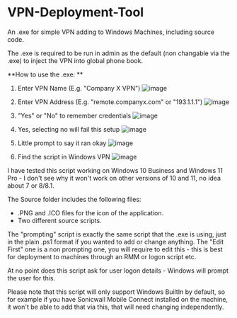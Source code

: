 # VPN-Deployment-Tool
An .exe for simple VPN adding to Windows Machines, including source code.

The .exe is required to be run in admin as the default (non changable via the .exe) to inject the VPN into global phone book.

**How to use the .exe: **
1. Enter VPN Name (E.g. "Company X VPN")
![image](https://github.com/itsharryshelton/VPN-Deployment-Tool/assets/136495601/1b4abc46-426d-4508-b4fa-3e6a12166f40)

2. Enter VPN Address (E.g. "remote.companyx.com" or "193.1.1.1")
![image](https://github.com/itsharryshelton/VPN-Deployment-Tool/assets/136495601/b2565ec7-d892-47a8-8cba-66151fb02625)

3. "Yes" or "No" to remember credentials
![image](https://github.com/itsharryshelton/VPN-Deployment-Tool/assets/136495601/272028ea-5083-486e-af50-6cdbfbc9cb79)

4. Yes, selecting no will fail this setup
![image](https://github.com/itsharryshelton/VPN-Deployment-Tool/assets/136495601/b3fe4dbb-0873-4b51-b8a2-b4d494703fd0)

5. Little prompt to say it ran okay
![image](https://github.com/itsharryshelton/VPN-Deployment-Tool/assets/136495601/cb6eb072-5695-4ac1-a52c-9d7c8bd2fd95)

6. Find the script in Windows VPN
![image](https://github.com/itsharryshelton/VPN-Deployment-Tool/assets/136495601/95d0f438-b7f2-46f0-a8a4-497e678ee486)

I have tested this script working on Windows 10 Business and Windows 11 Pro - I don't see why it won't work on other versions of 10 and 11, no idea about 7 or 8/8.1.

The Source folder includes the following files:
- .PNG and .ICO files for the icon of the application.
- Two different source scripts.

The "prompting" script is exactly the same script that the .exe is using, just in the plain .ps1 format if you wanted to add or change anything.
The "Edit First" one is a non prompting one, you will require to edit this - this is best for deployment to machines through an RMM or logon script etc.

At no point does this script ask for user logon details - Windows will prompt the user for this.

Please note that this script will only support Windows BuiltIn by default, so for example if you have Sonicwall Mobile Connect installed on the machine, it won't be able to add that via this, that will need changing independently.
